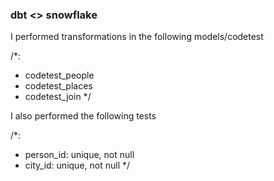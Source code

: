 ### dbt <> snowflake

I performed transformations in the following models/codetest

/*:
  - codetest_people
  - codetest_places
  - codetest_join
 */
 
 I also performed the following tests
 
 /*:
  - person_id: unique, not null
  - city_id: unique, not null
 */

